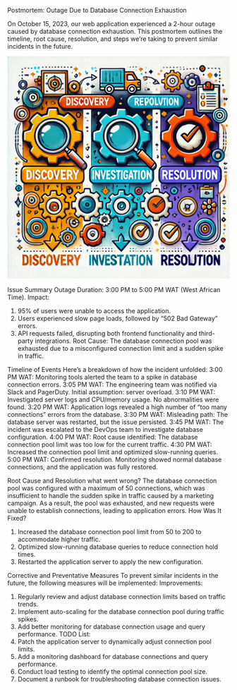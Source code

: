 Postmortem: Outage Due to Database Connection Exhaustion

On October 15, 2023, our web application experienced a 2-hour outage caused by database connection exhaustion. This postmortem outlines the timeline, root cause, resolution, and steps we’re taking to prevent similar incidents in the future.

![Technical Issue Resolution](./postmorterm_technical.webp)

Issue Summary
Outage Duration: 3:00 PM to 5:00 PM WAT (West African Time).
Impact:
1. 95% of users were unable to access the application.
2. Users experienced slow page loads, followed by “502 Bad Gateway” errors.
3. API requests failed, disrupting both frontend functionality and third-party integrations.
Root Cause: The database connection pool was exhausted due to a misconfigured connection limit and a sudden spike in traffic.

Timeline of Events
Here’s a breakdown of how the incident unfolded:
3:00 PM WAT: Monitoring tools alerted the team to a spike in database connection errors.
3:05 PM WAT: The engineering team was notified via Slack and PagerDuty. Initial assumption: server overload.
3:10 PM WAT: Investigated server logs and CPU/memory usage. No abnormalities were found.
3:20 PM WAT: Application logs revealed a high number of “too many connections” errors from the database.
3:30 PM WAT: Misleading path: The database server was restarted, but the issue persisted.
3:45 PM WAT: The incident was escalated to the DevOps team to investigate database configuration.
4:00 PM WAT: Root cause identified: The database connection pool limit was too low for the current traffic.
4:30 PM WAT: Increased the connection pool limit and optimized slow-running queries.
5:00 PM WAT: Confirmed resolution. Monitoring showed normal database connections, and the application was fully restored.

Root Cause and Resolution
what went wrong?
The database connection pool was configured with a maximum of 50 connections, which was insufficient to handle the sudden spike in traffic caused by a marketing campaign. As a result, the pool was exhausted, and new requests were unable to establish connections, leading to application errors.
How Was It Fixed?
1. Increased the database connection pool limit from 50 to 200 to accommodate higher traffic.
2. Optimized slow-running database queries to reduce connection hold times.
3. Restarted the application server to apply the new configuration.

Corrective and Preventative Measures
To prevent similar incidents in the future, the following measures will be implemented:
Improvements:
1. Regularly review and adjust database connection limits based on traffic trends.
2. Implement auto-scaling for the database connection pool during traffic spikes.
3. Add better monitoring for database connection usage and query performance.
TODO List:
1. Patch the application server to dynamically adjust connection pool limits.
2. Add a monitoring dashboard for database connections and query performance.
3. Conduct load testing to identify the optimal connection pool size.
4. Document a runbook for troubleshooting database connection issues.